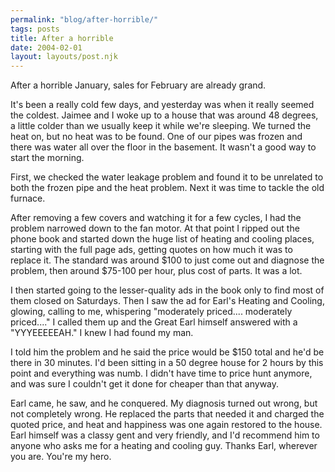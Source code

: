 ```yaml
---
permalink: "blog/after-horrible/"
tags: posts
title: After a horrible
date: 2004-02-01
layout: layouts/post.njk
---
```


After a horrible January, sales for February are already grand. 

It's been a really cold few days, and yesterday was when it really seemed the coldest. Jaimee and I woke up to a house that was around 48 degrees, a little colder than we usually keep it while we're sleeping. We turned the heat on, but no heat was to be found. One of our pipes was frozen and there was water all over the floor in the basement. It wasn't a good way to start the morning.

First, we checked the water leakage problem and found it to be unrelated to both the frozen pipe and the heat problem. Next it was time to tackle the old furnace. 

After removing a few covers and watching it for a few cycles, I had the problem narrowed down to the fan motor. At that point I ripped out the phone book and started down the huge list of heating and cooling places, starting with the full page ads, getting quotes on how much it was to replace it. The standard was around $100 to just come out and diagnose the problem, then around $75-100 per hour, plus cost of parts. It was a lot.

I then started going to the lesser-quality ads in the book only to find most of them closed on Saturdays. Then I saw the ad for Earl's Heating and Cooling, glowing, calling to me, whispering "moderately priced.... moderately priced...." I called them up and the Great Earl himself answered with a "YYYEEEEEAH." I knew I had found my man.

I told him the problem and he said the price would be $150 total and he'd be there in 30 minutes. I'd been sitting in a 50 degree house for 2 hours by this point and everything was numb. I didn't have time to price hunt anymore, and was sure I couldn't get it done for cheaper than that anyway.

Earl came, he saw, and he conquered. My diagnosis turned out wrong, but not completely wrong. He replaced the parts that needed it and charged the quoted price, and heat and happiness was one again restored to the house. Earl himself was a classy gent and very friendly, and I'd recommend him to anyone who asks me for a heating and cooling guy. Thanks Earl, wherever you are. You're my hero.